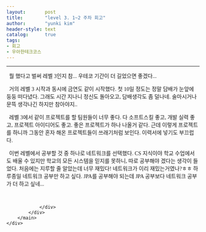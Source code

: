 ```yaml
---
layout:       post
title:        "level 3. 1~2 주차 회고"
author:       "yunki kim"
header-style: text
catalog:      true
tags: 
- 회고
- 우아한테크코스
---
```


<head></head>
<body id="tt-body-page" class="">
<div id="wrap" class="wrap-right">
    <div id="container">
        <main class="main ">
            <div class="area-main">
                <div class="area-view">
                    <div class="article-header"></div>
                    <hr>
                    <div class="article-view">
                        <div class="contents_style">
                            <p data-ke-size="size16"><span style="font-family: 'Noto Serif KR';">&nbsp; 뭘 했다고 벌써 레벨 3인지 참... 우테코 기간이 더 길었으면 좋겠다...</span></p>
<p data-ke-size="size16"><span style="font-family: 'Noto Serif KR';">&nbsp; 거의 레벨 3 시작과 동시에 금연도 같이 시작했다. 첫 10일 정도는 정말 담배가 눈앞에 둥둥 떠다녔다. 그래도 시간 지나니 정신도 돌아오고, 담배생각도 좀 덜나네. 술마시거나 문뜩 생각나긴 하지만 참아야지..</span></p>
<p data-ke-size="size16"><span style="font-family: 'Noto Serif KR';">&nbsp; 레벨 3에서 같이 프로젝트를 할 팀원들이 너무 좋다. 다 소프트스킬 좋고, 개발 실력 좋고, 프로젝트 아이디어도 좋고. 좋은 프로젝트가 하나 나올거 같다. 근데 이렇게 프로젝트를 하니까 그동안 혼자 해온 프로젝트들이 쓰래기처럼 보인다. 이력서에 넣기도 부끄럽다.</span></p>
<p data-ke-size="size16"><span style="font-family: 'Noto Serif KR';">&nbsp; 이번 레벨에서 공부할 것 중 하나로 네트워크를 선택했다. CS 지식이야 학교 수업에서도 배울 수 있지만 학교의 모든 시스템을 믿지를 못하니, 따로 공부해야 겠다는 생각이 들었다. 처음에는 지루할 줄 알았는데 너무 재밌다! 네트워크가 이리 재밌는거였나?ㅎㅎ 하루종일 네트워크 공부만 하고 싶다. JPA를 공부해야 되는데 JPA 공부보다 네트워크 공부가 더 하고 싶네...</span></p>
                        </div>
                        <br>
                        <div class="tags"></div>
                    </div>
                    
                </div>
            </div>
        </main>
    </div>
</div>


</body>